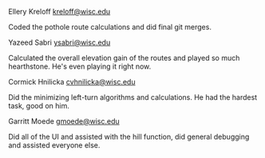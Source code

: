 Ellery Kreloff
kreloff@wisc.edu

Coded the pothole route calculations and did final git merges. 

Yazeed Sabri
ysabri@wisc.edu

Calculated the overall elevation gain of the routes and played so much hearthstone. He's even playing it right now. 

Cormick Hnilicka
cvhnilicka@wisc.edu

Did the minimizing left-turn algorithms and calculations. He had the hardest task, good on him. 

Garritt Moede
gmoede@wisc.edu

Did all of the UI and assisted with the hill function, did general debugging and assisted everyone else. 